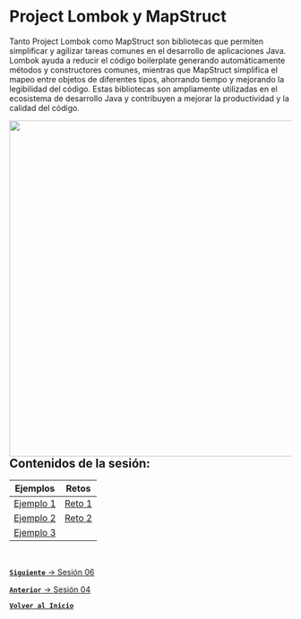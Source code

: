 # Project Lombok y MapStruct

Tanto Project Lombok como MapStruct son bibliotecas que permiten simplificar y agilizar tareas comunes en el desarrollo de aplicaciones Java. Lombok ayuda a reducir el código boilerplate generando automáticamente métodos y constructores comunes, mientras que MapStruct simplifica el mapeo entre objetos de diferentes tipos, ahorrando tiempo y mejorando la legibilidad del código. Estas bibliotecas son ampliamente utilizadas en el ecosistema de desarrollo Java y contribuyen a mejorar la productividad y la calidad del código.

<img align="right" src="https://edekinathaniel.com/content/images/size/w960/2021/12/Screenshot-2021-12-19-at-05.47.38.png" width="600"/>

## Contenidos de la sesión:

| **Ejemplos**                          | **Retos**                    |
|---------------------------------------|------------------------------|
| [Ejemplo 1](./work/Ejemplos/Ejemplo1) | [Reto 1](./work/Retos/Reto1) |
| [Ejemplo 2](./work/Ejemplos/Ejemplo2) | [Reto 2](./work/Retos/Reto2) |
| [Ejemplo 3](./work/Ejemplos/Ejemplo3) |  |


<br>

[**`Siguiente`** -> Sesión 06](../Sesion6)

[**`Anterior`** -> Sesión 04](../Sesion4)
<br>

[**`Volver al Inicio`**](../../../)